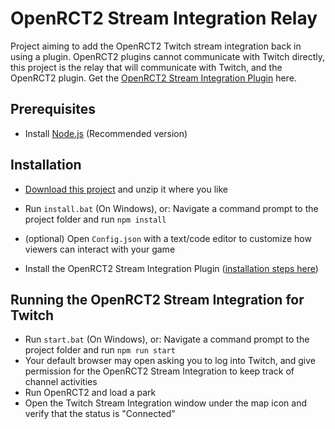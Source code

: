 # OpenRCT2 Stream Integration Relay
Project aiming to add the OpenRCT2 Twitch stream integration back in using a plugin.
OpenRCT2 plugins cannot communicate with Twitch directly, this project is the relay that will communicate with Twitch, and the OpenRCT2 plugin. Get the [OpenRCT2 Stream Integration Plugin](https://github.com/oli414/StreamIntegrationPlugin) here.

## Prerequisites
- Install [Node.js](https://nodejs.org/en/) (Recommended version)

## Installation
- [Download this project](https://github.com/oli414/OpenRCT2StreamIntegration/archive/master.zip) and unzip it where you like
- Run `install.bat` (On Windows), or: Navigate a command prompt to the project folder and run `npm install`
- (optional) Open `Config.json` with a text/code editor to customize how viewers can interact with your game 

- Install the OpenRCT2 Stream Integration Plugin ([installation steps here](https://github.com/oli414/StreamIntegrationPlugin))

## Running the OpenRCT2 Stream Integration for Twitch
- Run `start.bat` (On Windows), or: Navigate a command prompt to the project folder and run `npm run start`
- Your default browser may open asking you to log into Twitch, and give permission for the OpenRCT2 Stream Integration to keep track of channel activities
- Run OpenRCT2 and load a park
- Open the Twitch Stream Integration window under the map icon and verify that the status is "Connected"
